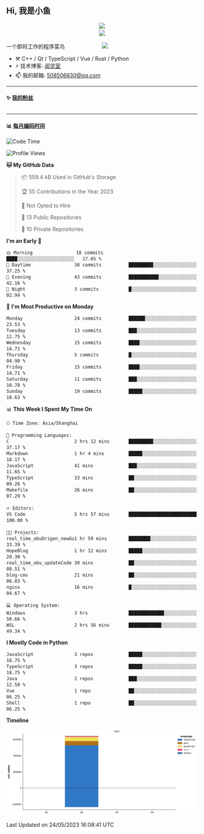 <!--
**小鱼/小鱼** is a ✨ _special_ ✨ repository because its `README.md` (this file) appears on your GitHub profile.

Here are some ideas to get you started:

- 🔭 I’m currently working on ...
- 🌱 I’m currently learning ...
- 👯 I’m looking to collaborate on ...
- 🤔 I’m looking for help with ...
- 💬 Ask me about ...
- 📫 How to reach me: ...
- 😄 Pronouns: ...
- ⚡ Fun fact: ...
-->

## Hi, 我是小鱼

<div align=center><img src="https://profile-counter.glitch.me/XiaoYuer2022/count.svg"></div>



<div align=center><img src="https://streak-stats.demolab.com?user=XiaoYuer2022&locale=zh_Hans"></div>



[<img align="right" width="50%" src="https://github-readme-stats-ouuan.vercel.app/api?username=XiaoYuer2022&show_icons=true">](https://metrics.lecoq.io/xlz122#gh-light-mode-only)

一个即将工作的程序菜鸟

-   :hammer_and_pick: C++ / Qt / TypeScript / Vue / Rust / Python
-   ⚡ 技术博客: [阅览室](https://haoxx.netlify.app/)
-   📫 我的邮箱: 508506630@qq.com

---

#### :sparkles: [我的粉丝](https://github.com/XiaoYuer2022?tab=followers)

<!--START_SECTION:followers-->
<table>
  </tr>
</table>
<!--END_SECTION:followers-->

---

#### :bar_chart: [每月编码时间](https://github.com/muety/wakapi)

<!--START_SECTION:waka-->
![Code Time](http://img.shields.io/badge/Code%20Time-24%20hrs%2014%20mins-blue)

![Profile Views](http://img.shields.io/badge/Profile%20Views-63-blue)

**🐱 My GitHub Data** 

> 📦 559.4 kB Used in GitHub's Storage 
 > 
> 🏆 55 Contributions in the Year 2023
 > 
> 🚫 Not Opted to Hire
 > 
> 📜 13 Public Repositories 
 > 
> 🔑 10 Private Repositories 
 > 
**I'm an Early 🐤** 

```text
🌞 Morning                18 commits          ████░░░░░░░░░░░░░░░░░░░░░   17.65 % 
🌆 Daytime                38 commits          █████████░░░░░░░░░░░░░░░░   37.25 % 
🌃 Evening                43 commits          ███████████░░░░░░░░░░░░░░   42.16 % 
🌙 Night                  3 commits           █░░░░░░░░░░░░░░░░░░░░░░░░   02.94 % 
```
📅 **I'm Most Productive on Monday** 

```text
Monday                   24 commits          ██████░░░░░░░░░░░░░░░░░░░   23.53 % 
Tuesday                  13 commits          ███░░░░░░░░░░░░░░░░░░░░░░   12.75 % 
Wednesday                15 commits          ████░░░░░░░░░░░░░░░░░░░░░   14.71 % 
Thursday                 5 commits           █░░░░░░░░░░░░░░░░░░░░░░░░   04.90 % 
Friday                   15 commits          ████░░░░░░░░░░░░░░░░░░░░░   14.71 % 
Saturday                 11 commits          ███░░░░░░░░░░░░░░░░░░░░░░   10.78 % 
Sunday                   19 commits          █████░░░░░░░░░░░░░░░░░░░░   18.63 % 
```


📊 **This Week I Spent My Time On** 

```text
🕑︎ Time Zone: Asia/Shanghai

💬 Programming Languages: 
C                        2 hrs 12 mins       █████████░░░░░░░░░░░░░░░░   37.17 % 
Markdown                 1 hr 4 mins         █████░░░░░░░░░░░░░░░░░░░░   18.17 % 
JavaScript               41 mins             ███░░░░░░░░░░░░░░░░░░░░░░   11.65 % 
TypeScript               33 mins             ██░░░░░░░░░░░░░░░░░░░░░░░   09.26 % 
Makefile                 26 mins             ██░░░░░░░░░░░░░░░░░░░░░░░   07.29 % 

🔥 Editors: 
VS Code                  5 hrs 57 mins       █████████████████████████   100.00 % 

🐱‍💻 Projects: 
real_time_obuOrigen_newGu1 hr 59 mins        ████████░░░░░░░░░░░░░░░░░   33.39 % 
HopeBlog                 1 hr 12 mins        █████░░░░░░░░░░░░░░░░░░░░   20.30 % 
real_time_obu_updateCode 30 mins             ██░░░░░░░░░░░░░░░░░░░░░░░   08.51 % 
blog-cms                 21 mins             ██░░░░░░░░░░░░░░░░░░░░░░░   06.03 % 
nginx                    16 mins             █░░░░░░░░░░░░░░░░░░░░░░░░   04.67 % 

💻 Operating System: 
Windows                  3 hrs               █████████████░░░░░░░░░░░░   50.66 % 
WSL                      2 hrs 56 mins       ████████████░░░░░░░░░░░░░   49.34 % 
```

**I Mostly Code in Python** 

```text
JavaScript               3 repos             █████░░░░░░░░░░░░░░░░░░░░   18.75 % 
TypeScript               3 repos             █████░░░░░░░░░░░░░░░░░░░░   18.75 % 
Java                     2 repos             ███░░░░░░░░░░░░░░░░░░░░░░   12.50 % 
Vue                      1 repo              ██░░░░░░░░░░░░░░░░░░░░░░░   06.25 % 
Shell                    1 repo              ██░░░░░░░░░░░░░░░░░░░░░░░   06.25 % 
```



**Timeline**

![Lines of Code chart](https://raw.githubusercontent.com/XiaoYuer2022/XiaoYuer2022/main/assets/bar_graph.png)


 Last Updated on 24/05/2023 16:08:41 UTC
<!--END_SECTION:waka-->
